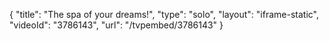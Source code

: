 {
    "title": "The spa of your dreams!",
    "type": "solo",
    "layout": "iframe-static",
    "videoId": "3786143",
    "url": "\/tvpembed\/3786143"
}